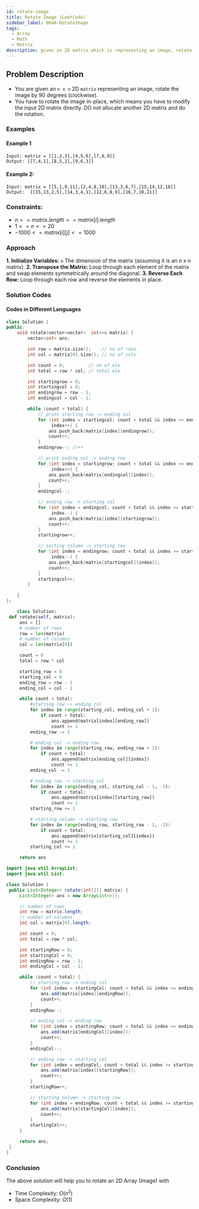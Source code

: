 ```yaml
---
id: rotate-image
title: Rotate Image (LeetCode)
sidebar_label: 0048-RotateImage
tags:
  - Array
  - Math
  - Matrix
description: given an 2D matrix which is representing an image, rotate the image by 90 degrees.
---
```


<!-- ## Problem Description

| Problem Statement                                                       | Solution Link                                                                  | LeetCode Profile                                     |
| :---------------------------------------------------------------------- | :----------------------------------------------------------------------------- | :--------------------------------------------------- |
| [Rotate Image](https://leetcode.com/problems/rotate-image/description/) | [Rotate Image Leetcode](https://leetcode.com/problems/rotate-image/solutions/) | [Ayush Chaware](https://leetcode.com/ayushchaware08) | -->

## Problem Description

- You are given an `n x n` 2D `matrix` representing an image, rotate the image by 90 degrees (clockwise).
- You have to rotate the image in-place, which means you have to modify the input 2D matrix directly. DO not allocate another 2D matrix and do the rotation.

### Examples

#### Example 1

```plaintext
Input: matrix = [[1,2,3],[4,5,6],[7,8,9]]
Output: [[7,4,1],[8,5,2],[9,6,3]]
```

#### Example 2:

```plaintext
Input: matrix = [[5,1,9,11],[2,4,8,10],[13,3,6,7],[15,14,12,16]]
Output:  [[15,13,2,5],[14,3,4,1],[12,6,8,9],[16,7,10,11]]
```

### Constraints:

- $n == matrix.length == matrix[i].length$
- $1 <= n <= 20$
- $-1000 <= matrix[i][j] <= 1000$

### Approach

 **1. Initialize Variables:** `n` The dimension of the matrix (assuming it is an n x n matrix).
 **2. Transpose the Matrix:** Loop through each element of the matrix and swap elements symmetrically around the diagonal.
 **3. Reverse Each Row:** Loop through each row and reverse the elements in place.

### Solution Codes

#### Codes in Different Languages

<Tabs>
  <TabItem value="C++" label="C++" default>
  <SolutionAuthor name="@ayushchaware08"/>

```cpp
class Solution {
public:
    void rotate(vector<vector<	int>>& matrix) {
        vector<int> ans;

        int row = matrix.size();    // no of rows
        int col = matrix[0].size(); // no of cols

        int count = 0;         // no of ele
        int total = row * col; // total ele

        int startingrow = 0;
        int startingcol = 0;
        int endingrow = row - 1;
        int endingcol = col - 1;

        while (count < total) {
            // print starting row -> ending col
            for (int index = startingcol; count < total && index <= endingcol;
                 index++) {
                ans.push_back(matrix[index][endingrow]);
                count++;
            }
            endingrow--; //++

            // print ending col -> ending row
            for (int index = startingrow; count < total && index <= endingrow;
                 index++) {
                ans.push_back(matrix[endingcol][index]);
                count++;
            }
            endingcol--;

            // ending row -> starting col
            for (int index = endingcol; count < total && index >= startingcol;
                 index--) {
                ans.push_back(matrix[index][startingrow]);
                count++;
            }
            startingrow++;

            // sarting column -> starting row
            for (int index = endingrow; count < total && index >= startingrow;
                 index--) {
                ans.push_back(matrix[startingcol][index]);
                count++;
            }
            startingcol++;
        }

    }
};
```

  </TabItem>
  <TabItem value="Python" label="Python">
  <SolutionAuthor name="@ayushchaware08"/>

```py
	class Solution:
 def rotate(self, matrix):
     ans = []
     # number of rows
     row = len(matrix)
     # number of columns
     col = len(matrix[0])

     count = 0
     total = row * col

     starting_row = 0
     starting_col = 0
     ending_row = row - 1
     ending_col = col - 1

     while count < total:
         #starting row -> ending col
         for index in range(starting_col, ending_col + 1):
             if count < total:
                 ans.append(matrix[index][ending_row])
                 count += 1
         ending_row -= 1

         # ending col -> ending row
         for index in range(starting_row, ending_row + 1):
             if count < total:
                 ans.append(matrix[ending_col][index])
                 count += 1
         ending_col -= 1

         # ending row -> starting col
         for index in range(ending_col, starting_col - 1, -1):
             if count < total:
                 ans.append(matrix[index][starting_row])
                 count += 1
         starting_row += 1

         # starting column -> starting row
         for index in range(ending_row, starting_row - 1, -1):
             if count < total:
                 ans.append(matrix[starting_col][index])
                 count += 1
         starting_col += 1

     return ans
```

  </TabItem>
  <TabItem value="Java" label="Java"> 
  <SolutionAuthor name="@ayushchaware08"/>

```java
import java.util.ArrayList;
import java.util.List;

class Solution {
 public List<Integer> rotate(int[][] matrix) {
     List<Integer> ans = new ArrayList<>();

     // number of rows
     int row = matrix.length;
     // number of columns
     int col = matrix[0].length;

     int count = 0;
     int total = row * col;

     int startingRow = 0;
     int startingCol = 0;
     int endingRow = row - 1;
     int endingCol = col - 1;

     while (count < total) {
         // starting row -> ending col
         for (int index = startingCol; count < total && index <= endingCol; index++) {
             ans.add(matrix[index][endingRow]);
             count++;
         }
         endingRow--;

         // ending col -> ending row
         for (int index = startingRow; count < total && index <= endingRow; index++) {
             ans.add(matrix[endingCol][index]);
             count++;
         }
         endingCol--;

         // ending row -> starting col
         for (int index = endingCol; count < total && index >= startingCol; index--) {
             ans.add(matrix[index][startingRow]);
             count++;
         }
         startingRow++;

         // starting column -> starting row
         for (int index = endingRow; count < total && index >= startingRow; index--) {
             ans.add(matrix[startingCol][index]);
             count++;
         }
         startingCol++;
     }

     return ans;
 }
}
```

  </TabItem>  
</Tabs>

### Conclusion

The above solution will help you to rotate an 2D Array (Image) with

- Time Complexity: $O(n^2)$
- Space Complexity: $O(1)$
